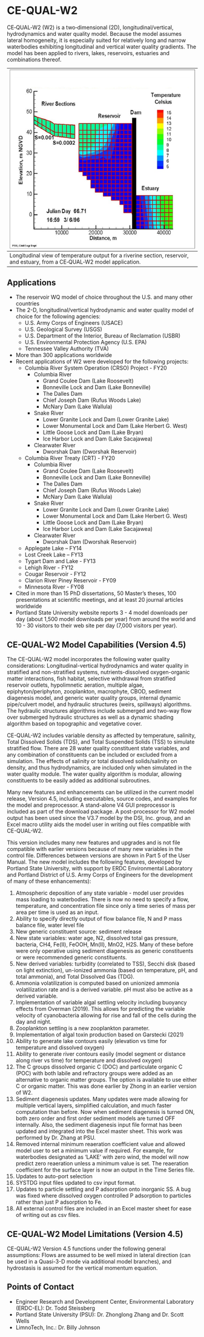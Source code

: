 # CE-QUAL-W2

CE‐QUAL‐W2 (W2) is a two‐dimensional (2D), longitudinal/vertical, hydrodynamics and water quality model. Because the model assumes lateral homogeneity, it is especially suited for relatively long and narrow waterbodies exhibiting longitudinal and vertical water quality gradients. The model has been applied to rivers, lakes, reservoirs, estuaries and combinations thereof.  

| ![CE-QUAL-W2 Model Schematic](images/CE-QUAL-W2_Model_Schematic.png) |
|--|
| Longitudinal view of temperature output for a riverine section, reservoir, and estuary, from a CE‐QUAL‐W2 model application. |

## Applications

* The reservoir WQ model of choice throughout the U.S. and many other countries
* The 2-D, longitudinal/vertical hydrodynamic and water quality model of choice for the following agencies:
    * U.S. Army Corps of Engineers (USACE)
    * U.S. Geological Survey (USGS)
    * U.S. Department of the Interior, Bureau of Reclamation (USBR)
    * U.S. Environmental Protection Agency (U.S. EPA)
    * Tennessee Valley Authority (TVA)
* More than 300 applications worldwide
* Recent applications of W2 were developed for the following projects:
    * Columbia River System Operation (CRSO) Project - FY20
        * Columbia River
            * Grand Coulee Dam (Lake Roosevelt)
            * Bonneville Lock and Dam (Lake Bonneville)
            * The Dalles Dam
            * Chief Joseph Dam (Rufus Woods Lake)
            * McNary Dam (Lake Wallula)
        * Snake River
            * Lower Granite Lock and Dam (Lower Granite Lake)
            * Lower Monumental Lock and Dam (Lake Herbert G. West)
            * Little Goose Lock and Dam (Lake Bryan)
            * Ice Harbor Lock and Dam (Lake Sacajawea)
        * Clearwater River
            * Dworshak Dam (Dworshak Reservoir)
    * Columbia River Treaty (CRT) - FY20
        * Columbia River
            * Grand Coulee Dam (Lake Roosevelt)
            * Bonneville Lock and Dam (Lake Bonneville)
            * The Dalles Dam
            * Chief Joseph Dam (Rufus Woods Lake)
            * McNary Dam (Lake Wallula)
        * Snake River
            * Lower Granite Lock and Dam (Lower Granite Lake)
            * Lower Monumental Lock and Dam (Lake Herbert G. West)
            * Little Goose Lock and Dam (Lake Bryan)
            * Ice Harbor Lock and Dam (Lake Sacajawea)
        * Clearwater River
            * Dworshak Dam (Dworshak Reservoir)
    * Applegate Lake – FY14
    * Lost Creek Lake – FY13
    * Tygart Dam and Lake - FY13
    * Lehigh River - FY12
    * Cougar Reservoir - FY12
    * Clarion River Piney Reservoir - FY09
    * Minnesota River - FY08
* Cited in more than 15 PhD dissertations, 50 Master’s theses, 100 presentations at scientific meetings, and at least 20 journal articles worldwide
* Portland State University website reports 3 - 4 model downloads per day (about 1,500 model downloads per year) from around the world and 10 - 30 visitors to their web site per day (7,000 visitors per year).

## CE-QUAL-W2 Model Capabilities (Version 4.5)

The CE-QUAL-W2 model incorporates the following water quality considerations: Longitudinal-vertical hydrodynamics and water quality in stratified and non-stratified systems, nutrients-dissolved oxygen-organic matter interactions, fish habitat, selective withdrawal from stratified reservoir outlets, hypolimnetic aeration, multiple algae, epiphyton/periphyton, zooplankton, macrophyte, CBOD, sediment diagenesis model, and generic water quality groups, internal dynamic pipe/culvert model, and hydraulic structures (weirs, spillways) algorithms. The hydraulic structures algorithms include submerged and two-way flow over submerged hydraulic structures as well as a dynamic shading algorithm based on topographic and vegetative cover.

CE-QUAL-W2 includes variable density as affected by temperature, salinity, Total Dissolved Solids (TDS), and Total Suspended Solids (TSS) to simulate stratified flow. There are 28 water quality constituent state variables, and any combination of constituents can be included or excluded from a simulation. The effects of salinity or total dissolved solids/salinity on density, and thus hydrodynamics, are included only when simulated in the water quality module. The water quality algorithm is modular, allowing constituents to be easily added as additional subroutines.

Many new features and enhancements can be utilized in the current model release, Version 4.5, including executables, source codes, and examples for the model and preprocessor. A stand-alone V4 GUI preprocessor is included as part of the download package. A post-processor for W2 model output has been used since the V3.7 model by the DSI, Inc. group, and an Excel macro utility aids the model user in writing out files compatible with CE-QUAL-W2.

This version includes many new features and upgrades and is not file compatible with earlier versions because of many new variables in the control file. Differences between versions are shown in Part 5 of the User Manual. The new model includes the following features, developed by Portland State University, with support by ERDC Environmental Laboratory and Portland District of U.S. Army Corps of Engineers for the development of many of these enhancements):

1. Atmospheric deposition of any state variable - model user provides mass loading to waterbodies. There is now no need to specify a flow, temperature, and concentration file since only a time series of mass per area per time is used as an input.
2. Ability to specify directly output of flow balance file, N and P mass balance file, water level file
3. New generic constituent source: sediment release
4. New state variables: water age, N2, dissolved total gas pressure, bacteria, CH4, Fe(II), FeOOH, Mn(II), MnO2, H2S. Many of these before were only operative using sediment diagenesis as generic constituents or were recommended generic constituents.
5. New derived variables: turbidity (correlated to TSS), Secchi disk (based on light extinction), un-ionized ammonia (based on temperature, pH, and total ammonia), and Total Dissolved Gas (TDG).
6. Ammonia volatilization is computed based on unionized ammonia volatilization rate and is a derived variable. pH must also be active as a derived variable.
7. Implementation of variable algal settling velocity including buoyancy effects from Overman (2019). This allows for predicting the variable velocity of cyanobacteria allowing for rise and fall of the cells during the day and night.
8. Zooplankton settling is a new zooplankton parameter.
9. Implementation of algal toxin production based on Garstecki (2021)
10. Ability to generate lake contours easily (elevation vs time for temperature and dissolved oxygen)
11. Ability to generate river contours easily (model segment or distance along river vs time) for temperature and dissolved oxygen)
12. The C groups dissolved organic C (DOC) and particulate organic C (POC) with both labile and refractory groups were added as an alternative to organic matter groups. The option is available to use either C or organic matter. This was done earlier by Zhong in an earlier version of W2.
13. Sediment diagenesis updates. Many updates were made allowing for multiple vertical layers, simplified calculation, and much faster computation than before. Now when sediment diagenesis is turned ON, both zero order and first order sediment models are turned OFF internally. Also, the sediment diagenesis input file format has been updated and integrated into the Excel master sheet. This work was performed by Dr. Zhang at PSU.
14. Removed internal minimum reaeration coefficient value and allowed model user to set a minimum value if required. For example, for waterbodies designated as ‘LAKE’ with zero wind, the model will now predict zero reaeration unless a minimum value is set. The reaeration coefficient for the surface layer is now an output in the Time Series file.
15. Updates to auto-port selection
16. SYSTDG input files updated to csv input format.
17. Updates to particle settling and P adsorption onto inorganic SS. A bug was fixed where dissolved oxygen controlled P adsorption to particles rather than just P adsorption to Fe.
18. All external control files are included in an Excel master sheet for ease of writing out as csv files.

## CE-QUAL-W2 Model Limitations (Version 4.5)

CE-QUAL-W2 Version 4.5 functions under the following general assumptions: Flows are assumed to be well mixed in lateral direction (can be used in a Quasi-3-D mode via additional model branches), and hydrostasis is assumed for the vertical momentum equation.

## Points of Contact

* Engineer Research and Development Center, Environmental Laboratory (ERDC-EL): Dr. Todd Steissberg
* Portland State University (PSU): Dr. Zhonglong Zhang and Dr. Scott Wells
* LimnoTech, Inc.: Dr. Billy Johnson

